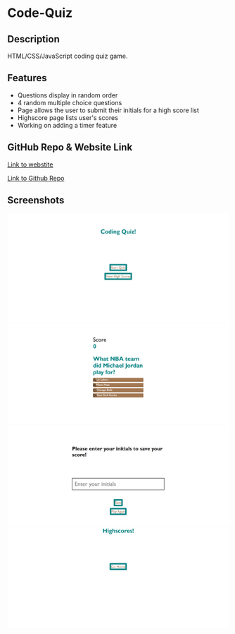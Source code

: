 # Code-Quiz

## Description
HTML/CSS/JavaScript coding quiz game.

## Features
* Questions display in random order
* 4 random multiple choice questions
* Page allows the user to submit their initials for a high score list
* Highscore page lists user's scores
* Working on adding a timer feature

## GitHub Repo & Website Link
[Link to webstite](https://adambowers09.github.io/code-quiz/)

[Link to Github Repo](https://github.com/adambowers09/code-quiz)

## Screenshots
![screenshot of start](./assets/images/screencapture-FirstPage.png)
![screenshot of questions](./assets/images/screencapture-QuizPage.png)
![screenshot of initials](./assets/images/screencapture-Initials.png)
![screenshot of highscores](./assets/images/screencapture-Highscores.png)
